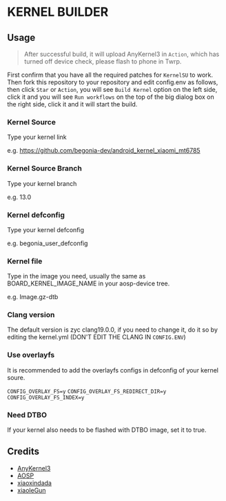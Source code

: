 # KERNEL BUILDER
## Usage

> After successful build, it will upload AnyKernel3 in `Action`, which has turned off device check, please flash to phone in Twrp.

First confirm that you have all the required patches for `KernelSU` to work. Then fork this repository to your repository and edit config.env as follows, then click `Star` or `Action`, you will see `Build Kernel` option on the left side, click it and you will see `Run workflows` on the top of the big dialog box on the right side, click it and it will start the build.

### Kernel Source

Type your kernel link

e.g. https://github.com/begonia-dev/android_kernel_xiaomi_mt6785

### Kernel Source Branch

Type your kernel branch

e.g. 13.0

### Kernel defconfig

Type your kernel defconfig

e.g. begonia_user_defconfig

### Kernel file

Type in the image you need, usually the same as BOARD_KERNEL_IMAGE_NAME in your aosp-device tree.

e.g. Image.gz-dtb

### Clang version

The default version is zyc clang19.0.0, if you need to change it, do it so by editing the kernel.yml (DON'T EDIT THE CLANG IN `CONFIG.ENV`)


### Use overlayfs

It is recommended to add the overlayfs configs in defconfig of your kernel soure.

`CONFIG_OVERLAY_FS=y`
`CONFIG_OVERLAY_FS_REDIRECT_DIR=y`
`CONFIG_OVERLAY_FS_INDEX=y`

### Need DTBO

If your kernel also needs to be flashed with DTBO image, set it to true.

## Credits
- [AnyKernel3](https://github.com/osm0sis/AnyKernel3)
- [AOSP](https://android.googlesource.com)
- [xiaoxindada](https://github.com/xiaoxindada)
- [xiaoleGun](https://github.com/xiaoleGun)
